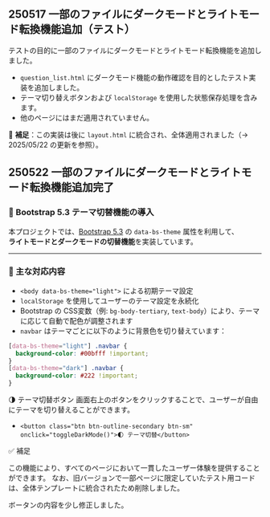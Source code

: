## 250517 一部のファイルにダークモードとライトモード転換機能追加（テスト）

テストの目的に一部のファイルにダークモードとライトモード転換機能を追加しました。

- `question_list.html` にダークモード機能の動作確認を目的としたテスト実装を追加しました。
- テーマ切り替えボタンおよび `localStorage` を使用した状態保存処理を含みます。
- 他のページにはまだ適用されていません。

📝 **補足**：この実装は後に `layout.html` に統合され、全体適用されました（→ 2025/05/22 の更新を参照）。



## 250522 一部のファイルにダークモードとライトモード転換機能追加完了

### 🌙 Bootstrap 5.3 テーマ切替機能の導入

本プロジェクトでは、[Bootstrap 5.3](https://getbootstrap.jp/docs/5.3/) の `data-bs-theme` 属性を利用して、  
**ライトモードとダークモードの切替機能**を実装しています。

---

### 🔧 主な対応内容
- `<body data-bs-theme="light">` による初期テーマ設定
- `localStorage` を使用してユーザーのテーマ設定を永続化
- Bootstrap の CSS変数（例: `bg-body-tertiary`, `text-body`）により、テーマに応じて自動で配色が調整されます
- `navbar` はテーマごとに以下のように背景色を切り替えています：


```css
[data-bs-theme="light"] .navbar {
  background-color: #00bfff !important;
}
[data-bs-theme="dark"] .navbar {
  background-color: #222 !important;
}
```

🌗 テーマ切替ボタン
画面右上のボタンをクリックすることで、ユーザーが自由にテーマを切り替えることができます。
- `<button class="btn btn-outline-secondary btn-sm" onclick="toggleDarkMode()">🌓 テーマ切替</button>`

 
✅ 補足

この機能により、すべてのページにおいて一貫したユーザー体験を提供することができます。
なお、旧バージョンで一部ページに限定していたテスト用コードは、全体テンプレートに統合されたため削除しました。

ボータンの内容を少し修正しました。
